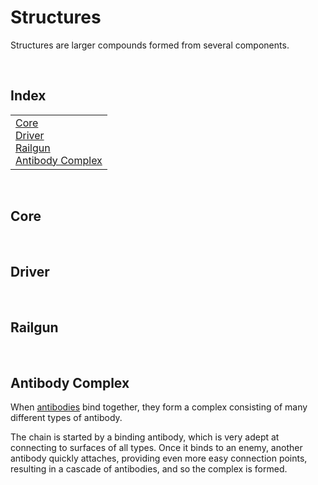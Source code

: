 # Structures

Structures are larger compounds formed from several components.


<br>


## Index

<table>
  <td>
    <a href="#core"> Core </a> <br>
    <a href="#driver"> Driver </a> <br>
    <a href="#railgun"> Railgun </a> <br>
    <a href="#antibody-complex"> Antibody Complex </a>
  </td>
</table>


<br>


## Core


<br>


## Driver


<br>


## Railgun


<br>


## Antibody Complex

When [antibodies](../particles/readme.md#antibody) bind together, they form a complex consisting of many different types of antibody.

The chain is started by a binding antibody, which is very adept at connecting to surfaces of all types. Once it binds to an enemy, another antibody quickly attaches, providing even more easy connection points, resulting in a cascade of antibodies, and so the complex is formed.
